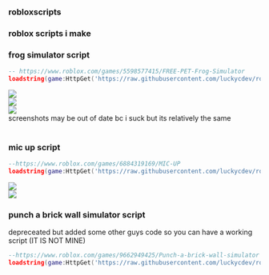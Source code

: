 ### robloxscripts
### roblox scripts i make<br>
### frog simulator script
```lua
-- https://www.roblox.com/games/5598577415/FREE-PET-Frog-Simulator
loadstring(game:HttpGet('https://raw.githubusercontent.com/luckycdev/robloxscripts/main/Frog%20Simulator%20Script.lua',true))()
```
![](https://i.imgur.com/vqENh5E.png)<br>
![](https://i.imgur.com/sZj0CUB.png)<br>
![](https://i.imgur.com/7jAkuOC.png)<br>
screenshots may be out of date bc i suck but its relatively the same<br>
<br>
### mic up script
```lua
--https://www.roblox.com/games/6884319169/MIC-UP
loadstring(game:HttpGet('https://raw.githubusercontent.com/luckycdev/robloxscripts/main/mic%20up%20script.lua',true))()
```
![](https://i.imgur.com/XrdUtmj.png)<br>
![](https://i.imgur.com/q6PRL4t.png)<br>

### punch a brick wall simulator script
depreceated but added some other guys code so you can have a working script (IT IS NOT MINE)
```lua
--https://www.roblox.com/games/9662949425/Punch-a-brick-wall-simulator
loadstring(game:HttpGet('https://raw.githubusercontent.com/luckycdev/robloxscripts/main/punchabrickwallsimulatorscript.lua',true))()
```
